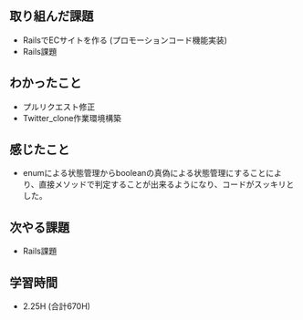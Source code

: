 ## 取り組んだ課題
- RailsでECサイトを作る
(プロモーションコード機能実装)
- Rails課題

## わかったこと
- プルリクエスト修正
- Twitter_clone作業環境構築
  
## 感じたこと  
- enumによる状態管理からbooleanの真偽による状態管理にすることにより、直接メソッドで判定することが出来るようになり、コードがスッキリとした。
  
## 次やる課題  
- Rails課題
  
## 学習時間  
- 2.25H (合計670H)

